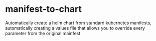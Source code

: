 # manifest-to-chart
Automatically create a helm chart from standard kubernetes manifests, automatically creating a values file that allows you to override every parameter from the original mainfest

